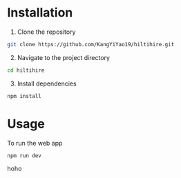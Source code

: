 # Installation

1. Clone the repository

```sh
git clone https://github.com/KangYiYao19/hiltihire.git
```

2. Navigate to the project directory

```sh
cd hiltihire
```

3. Install dependencies

```sh
npm install
```

# Usage

To run the web app

```sh
npm run dev
```
hoho
